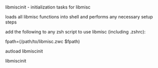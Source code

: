 ‎
=

libmiscinit - initialization tasks for libmisc

loads all libmisc functions into shell and performs any necessary setup steps


add the following to any zsh script to use libmisc (including .zshrc):


  fpath=(/path/to/libmisc.zwc $fpath)

  autload libmiscinit

  libmiscinit

